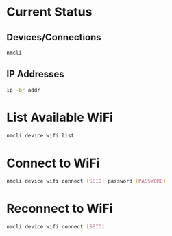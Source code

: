 # Current Status
## Devices/Connections
```sh
nmcli
```
## IP Addresses
```sh
ip -br addr
```

# List Available WiFi
```sh
nmcli device wifi list
```

# Connect to WiFi
```sh
nmcli device wifi connect [SSID] password [PASSWORD]
```

# Reconnect to WiFi
```sh
nmcli device wifi connect [SSID]
```
